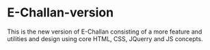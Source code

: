 # E-Challan-version

This is the new version of E-Challan consisting of a more feature and utilities and design using core HTML, CSS, JQuerry and JS concepts.
